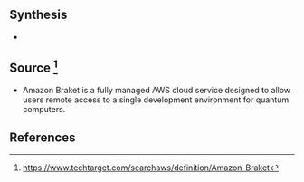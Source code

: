 ## Synthesis
- 
## Source [^1]
- Amazon Braket is a fully managed AWS cloud service designed to allow users remote access to a single development environment for quantum computers.
## References

[^1]: https://www.techtarget.com/searchaws/definition/Amazon-Braket